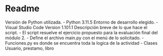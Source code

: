 # Readme

Versión de Python utilizada.
    - Python 3.11.5
Entorno de desarrollo elegido.
    - Visual Studio Code Version 1.101.1
Descripción breve de lo que hace el script.
    - El script resuelve el ejercicio propuesto para la evaluación final del módulo 2.
    - Define el archivo main.py con el menú de lo solicitado.
    - Funciones.py es donde se encuentra toda la logica de la actividad
    - Clases Usuario, prestamo, libro
